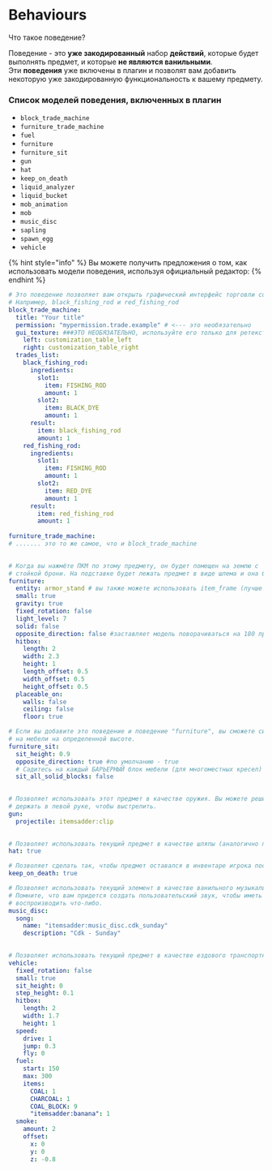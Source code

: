 # Behaviours

Что такое поведение?

Поведение - это **уже закодированный** набор **действий**, которые будет выполнять предмет, и которые **не являются ванильными**.\
Эти **поведения** уже включены в плагин и позволят вам добавить некоторую уже закодированную функциональность к вашему предмету.

### Список моделей поведения, включенных в плагин

* `block_trade_machine`
* `furniture_trade_machine`
* `fuel`
* `furniture`
* `furniture_sit`
* `gun`
* `hat`
* `keep_on_death`
* `liquid_analyzer`
* `liquid_bucket`
* `mob_animation`
* `mob`
* `music_disc`
* `sapling`
* `spawn_egg`
* `vehicle`

{% hint style="info" %}
Вы можете получить предложения о том, как использовать модели поведения, используя официальный редактор:
{% endhint %}

```yaml
# Это поведение позволяет вам открыть графический интерфейс торговли со следующими элементами
# Например, black_fishing_rod и red_fishing_rod
block_trade_machine:
  title: "Your title"
  permission: "mypermission.trade.example" # <--- это необязательно
  gui_texture: ###ЭТО НЕОБЯЗАТЕЛЬНО, используйте его только для ретекстурирования GUI
    left: customization_table_left
    right: customization_table_right
  trades_list:
    black_fishing_rod:
      ingredients:
        slot1:
          item: FISHING_ROD
          amount: 1
        slot2:
          item: BLACK_DYE
          amount: 1
      result:
        item: black_fishing_rod
        amount: 1
    red_fishing_rod:
      ingredients:
        slot1:
          item: FISHING_ROD
          amount: 1
        slot2:
          item: RED_DYE
          amount: 1
      result:
        item: red_fishing_rod
        amount: 1
        
furniture_trade_machine:
# ....... это то же самое, что и block_trade_machine

   
# Когда вы нажмёте ПКМ по этому предмету, он будет помещен на землю с
# стойкой брони. На подставке будет лежать предмет в виде шлема и она будет невидима.
furniture:
  entity: armor_stand # вы также можете использовать item_frame (лучше работает в 1.16+)
  small: true
  gravity: true
  fixed_rotation: false
  light_level: 7  
  solid: false
  opposite_direction: false #заставляет модель поворачиваться на 180 при размещении
  hitbox:
    length: 2
    width: 2.3
    height: 1
    length_offset: 0.5
    width_offset: 0.5
    height_offset: 0.5
  placeable_on:
    walls: false
    ceiling: false
    floor: true

# Если вы добавите это поведение и поведение "furniture", вы сможете сидеть
# на мебели на определенной высоте.
furniture_sit:
  sit_height: 0.9
  opposite_direction: true #по умолчанию - true
  # Садитесь на каждый БАРЬЕРНЫЙ блок мебели (для многоместных кресел)
  sit_all_solid_blocks: false
  

# Позволяет использовать этот предмет в качестве оружия. Вы можете решить, какой снаряд должен
# держать в левой руке, чтобы выстрелить.
gun:
  projectile: itemsadder:clip
  

# Позволяет использовать текущий предмет в качестве шляпы (аналогично поведению ванильного шлема).
hat: true

# Позволяет сделать так, чтобы предмет оставался в инвентаре игрока после смерти
keep_on_death: true

# Позволяет использовать текущий элемент в качестве ванильного музыкального диска.
# Помните, что вам придется создать пользовательский звук, чтобы иметь возможность
# воспроизводить что-либо.
music_disc:
  song:
    name: "itemsadder:music_disc.cdk_sunday"
    description: "Cdk - Sunday"
    

# Позволяет использовать текущий предмет в качестве ездового транспортного средства
vehicle:
  fixed_rotation: false
  small: true
  sit_height: 0
  step_height: 0.1
  hitbox:
    length: 2
    width: 1.7
    height: 1
  speed:
    drive: 1
    jump: 0.3
    fly: 0
  fuel:
    start: 150
    max: 300
    items:
      COAL: 1
      CHARCOAL: 1
      COAL_BLOCK: 9
      "itemsadder:banana": 1
  smoke:
    amount: 2
    offset:
      x: 0
      y: 0
      z: -0.8
```






